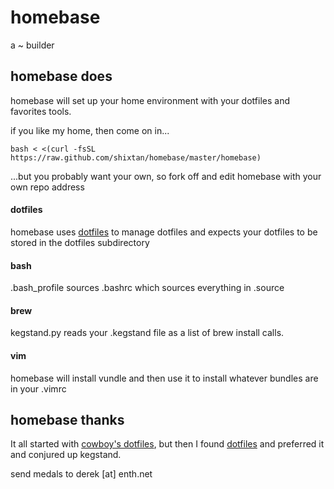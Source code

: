 # homebase

a ~ builder

## homebase does

homebase will set up your home environment with your dotfiles and favorites tools.

if you like my home, then come on in...

    bash < <(curl -fsSL https://raw.github.com/shixtan/homebase/master/homebase)

...but you probably want your own, so fork off and edit homebase with your own repo address

#### dotfiles
homebase uses [dotfiles](https://pypi.python.org/pypi/dotfiles) to manage dotfiles and expects your dotfiles to be stored in the dotfiles subdirectory

#### bash
.bash_profile sources .bashrc which sources everything in .source

#### brew
kegstand.py reads your .kegstand file as a list of brew install calls.

#### vim
homebase will install vundle and then use it to install whatever bundles are in your .vimrc

## homebase thanks

It all started with [cowboy's dotfiles](https://github.com/cowboy/dotfiles), but then I found [dotfiles](https://pypi.python.org/pypi/dotfiles) and preferred it and conjured up kegstand.

send medals to derek [at] enth.net
